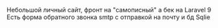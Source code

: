 Небольшой личный сайт, фронт на "самописный" а бек на Laravel 9
<br>
Есть форма обратного звонка smtp с отправкой на почту и бд Sqlie
